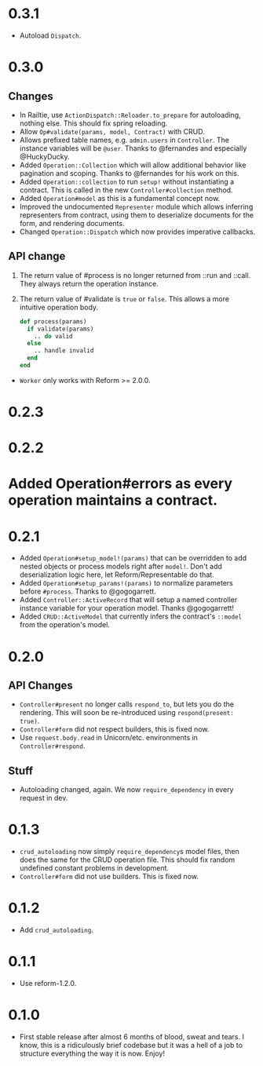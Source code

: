 # 0.3.1

* Autoload `Dispatch`.

# 0.3.0

## Changes

* In Railtie, use `ActionDispatch::Reloader.to_prepare` for autoloading, nothing else. This should fix spring reloading.
* Allow `Op#validate(params, model, Contract)` with CRUD.
* Allows prefixed table names, e.g. `admin.users` in `Controller`. The instance variables will be `@user`. Thanks to @fernandes and especially @HuckyDucky.
* Added `Operation::Collection` which will allow additional behavior like pagination and scoping. Thanks to @fernandes for his work on this.
* Added `Operation::collection` to run `setup!` without instantiating a contract. This is called in the new `Controller#collection` method.
* Added `Operation#model` as this is a fundamental concept now.
* Improved the undocumented `Representer` module which allows inferring representers from contract, using them to deserialize documents for the form, and rendering documents.
* Changed `Operation::Dispatch` which now provides imperative callbacks.

## API change

1. The return value of #process is no longer returned from ::run and ::call. They always return the operation instance.
2. The return value of #validate is `true` or `false`. This allows a more intuitive operation body.

    ```ruby
    def process(params)
      if validate(params)
        .. do valid
      else
        .. handle invalid
      end
    end
    ```

* `Worker` only works with Reform >= 2.0.0.

# 0.2.3


# 0.2.2

# Added Operation#errors as every operation maintains a contract.

# 0.2.1

* Added `Operation#setup_model!(params)` that can be overridden to add nested objects or process models right after `model!`. Don't add deserialization logic here, let Reform/Representable do that.
* Added `Operation#setup_params!(params)` to normalize parameters before `#process`. Thanks to @gogogarrett.
* Added `Controller::ActiveRecord` that will setup a named controller instance variable for your operation model. Thanks @gogogarrett!
* Added `CRUD::ActiveModel` that currently infers the contract's `::model` from the operation's model.

# 0.2.0

## API Changes

* `Controller#present` no longer calls `respond_to`, but lets you do the rendering. This will soon be re-introduced using `respond(present: true)`.
* `Controller#form` did not respect builders, this is fixed now.
* Use `request.body.read` in Unicorn/etc. environments in `Controller#respond`.

## Stuff

* Autoloading changed, again. We now `require_dependency` in every request in dev.

# 0.1.3

* `crud_autoloading` now simply `require_dependency`s model files, then does the same for the CRUD operation file. This should fix random undefined constant problems in development.
* `Controller#form` did not use builders. This is fixed now.

# 0.1.2

* Add `crud_autoloading`.

# 0.1.1

* Use reform-1.2.0.

# 0.1.0

* First stable release after almost 6 months of blood, sweat and tears. I know, this is a ridiculously brief codebase but it was a hell of a job to structure everything the way it is now. Enjoy!